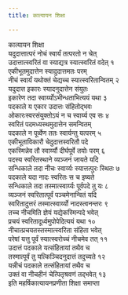 ```yaml
---
title: कात्यायन शिक्षा

---
```

कात्यायन शिक्षा  
यदुदात्तात्परं नोचं स्वार्यं तत्परतो न चेत्  
उदात्तात्स्वरितं वा स्याद्यत्र स्यात्स्वरितं वदेत् १  
एकीभूतमुदात्तेन स्यादुदात्तमतः परम्  
नीचं स्वार्यं यथोक्तं चेद्यच्च स्यात्स्वरितान्वितम् २  
यदुदात्त इकारः स्यादनुदात्तेन संयुतः  
इकारेण तदा स्वार्य्योऽभीन्धताभित्ययं यथा ३  
पदकाले य एकार उदात्तः संहितोद्भवः  
ओकारःस्वरसंयुक्तोऽयं न च स्वार्य्य एव सः ४  
स्वरितं पदमध्यस्थमुदात्तेन समन्वितम्  
पदकाले न पूर्व्वेण ततः स्वार्यन्तु यत्परम् ५  
एकीभूताविकारौ चेदुदात्तस्वरितौ पदे  
एकस्मिन्नेव तौ स्वार्य्यौ दीर्घपूर्वे तयोः परम् ६  
पदस्य स्वरितस्थाने व्यञ्जनं जायते यदि  
सन्धिकाले तदा नीचः स्वार्य्यः स्यात्तत्पुरः स्थितः ७  
पदकाले यदा नादः स्वरितः स च इष्यते  
सन्धिकाले तदा तस्मात्स्वार्य्यः पूर्वपदे तु यः ८  
व्यञ्जनं स्वरितात्पूर्वं पञ्चमेनान्वितं यदि  
स्वरितादुत्तरं तस्मात्स्वार्य्यो नादस्त्वनन्तरः ९  
तच्च नीचमिति ज्ञेयं यद्येकस्मिन्पदे भवेत्  
प्रचयं स्वरितादूर्ध्वमुपोपेदित्ययं यथा १०  
नीचात्प्रचयतस्तस्मात्स्वरिता संहिता भवेत्  
परेषां यत्तु पूर्वं स्यात्स्वरोच्चं नीचमेव तत् ११  
उदात्तं पदकाले यत्संहितायां तथैव च  
तस्मात्पूर्वं तु यत्किञ्चिदनुदात्तं तदुच्यते १२  
यन्नीचं पदकाले तत्संहितायां तथैव च  
उक्तं वा नीचहीनं चेत्पितृश्रवणं तद्भवेत् १३  
               इति महर्षिकात्यायनप्रणीता शिक्षा समाप्ता